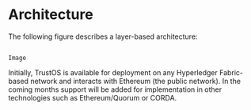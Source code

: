 # Architecture

The following figure describes a layer-based architecture:


```

Image

```




Initially, TrustOS is available for deployment on any Hyperledger Fabric-based network and interacts with Ethereum (the public network). In the coming months support will be added for implementation in other technologies such as Ethereum/Quorum or CORDA. 
